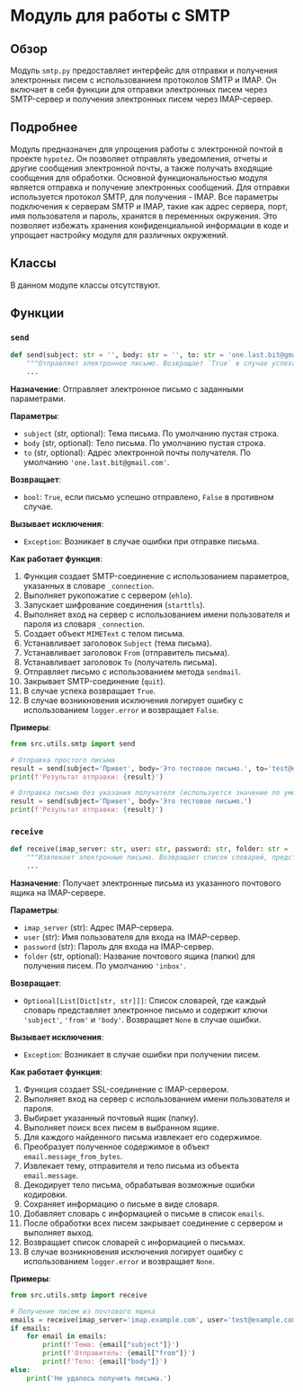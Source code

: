 # Модуль для работы с SMTP
## Обзор

Модуль `smtp.py` предоставляет интерфейс для отправки и получения электронных писем с использованием протоколов SMTP и IMAP. Он включает в себя функции для отправки электронных писем через SMTP-сервер и получения электронных писем через IMAP-сервер.
## Подробнее

Модуль предназначен для упрощения работы с электронной почтой в проекте `hypotez`. Он позволяет отправлять уведомления, отчеты и другие сообщения электронной почты, а также получать входящие сообщения для обработки.
Основной функциональностью модуля является отправка и получение электронных сообщений. Для отправки используется протокол SMTP, для получения - IMAP. Все параметры подключения к серверам SMTP и IMAP, такие как адрес сервера, порт, имя пользователя и пароль, хранятся в переменных окружения. Это позволяет избежать хранения конфиденциальной информации в коде и упрощает настройку модуля для различных окружений.

## Классы

В данном модуле классы отсутствуют.

## Функции

### `send`

```python
def send(subject: str = '', body: str = '', to: str = 'one.last.bit@gmail.com') -> bool:
    """Отправляет электронное письмо. Возвращает `True` в случае успеха, `False` в противном случае. Логирует ошибки."""
    ...
```

**Назначение**: Отправляет электронное письмо с заданными параметрами.

**Параметры**:

-   `subject` (str, optional): Тема письма. По умолчанию пустая строка.
-   `body` (str, optional): Тело письма. По умолчанию пустая строка.
-   `to` (str, optional): Адрес электронной почты получателя. По умолчанию `'one.last.bit@gmail.com'`.

**Возвращает**:

-   `bool`: `True`, если письмо успешно отправлено, `False` в противном случае.

**Вызывает исключения**:

-   `Exception`: Возникает в случае ошибки при отправке письма.

**Как работает функция**:

1.  Функция создает SMTP-соединение с использованием параметров, указанных в словаре `_connection`.
2.  Выполняет рукопожатие с сервером (`ehlo`).
3.  Запускает шифрование соединения (`starttls`).
4.  Выполняет вход на сервер с использованием имени пользователя и пароля из словаря `_connection`.
5.  Создает объект `MIMEText` с телом письма.
6.  Устанавливает заголовок `Subject` (тема письма).
7.  Устанавливает заголовок `From` (отправитель письма).
8.  Устанавливает заголовок `To` (получатель письма).
9.  Отправляет письмо с использованием метода `sendmail`.
10. Закрывает SMTP-соединение (`quit`).
11. В случае успеха возвращает `True`.
12. В случае возникновения исключения логирует ошибку с использованием `logger.error` и возвращает `False`.

**Примеры**:

```python
from src.utils.smtp import send

# Отправка простого письма
result = send(subject='Привет', body='Это тестовое письмо.', to='test@example.com')
print(f'Результат отправки: {result}')

# Отправка письма без указания получателя (используется значение по умолчанию)
result = send(subject='Привет', body='Это тестовое письмо.')
print(f'Результат отправки: {result}')
```

### `receive`

```python
def receive(imap_server: str, user: str, password: str, folder: str = 'inbox') -> Optional[List[Dict[str, str]]]:
    """Извлекает электронные письма. Возвращает список словарей, представляющих электронные письма, в случае успеха, `None` в противном случае. Логирует ошибки."""
    ...
```

**Назначение**: Получает электронные письма из указанного почтового ящика на IMAP-сервере.

**Параметры**:

-   `imap_server` (str): Адрес IMAP-сервера.
-   `user` (str): Имя пользователя для входа на IMAP-сервер.
-   `password` (str): Пароль для входа на IMAP-сервер.
-   `folder` (str, optional): Название почтового ящика (папки) для получения писем. По умолчанию `'inbox'`.

**Возвращает**:

-   `Optional[List[Dict[str, str]]]`: Список словарей, где каждый словарь представляет электронное письмо и содержит ключи `'subject'`, `'from'` и `'body'`. Возвращает `None` в случае ошибки.

**Вызывает исключения**:

-   `Exception`: Возникает в случае ошибки при получении писем.

**Как работает функция**:

1.  Функция создает SSL-соединение с IMAP-сервером.
2.  Выполняет вход на сервер с использованием имени пользователя и пароля.
3.  Выбирает указанный почтовый ящик (папку).
4.  Выполняет поиск всех писем в выбранном ящике.
5.  Для каждого найденного письма извлекает его содержимое.
6.  Преобразует полученное содержимое в объект `email.message_from_bytes`.
7.  Извлекает тему, отправителя и тело письма из объекта `email.message`.
8.  Декодирует тело письма, обрабатывая возможные ошибки кодировки.
9.  Сохраняет информацию о письме в виде словаря.
10. Добавляет словарь с информацией о письме в список `emails`.
11. После обработки всех писем закрывает соединение с сервером и выполняет выход.
12. Возвращает список словарей с информацией о письмах.
13. В случае возникновения исключения логирует ошибку с использованием `logger.error` и возвращает `None`.

**Примеры**:

```python
from src.utils.smtp import receive

# Получение писем из почтового ящика
emails = receive(imap_server='imap.example.com', user='test@example.com', password='password', folder='INBOX')
if emails:
    for email in emails:
        print(f'Тема: {email["subject"]}')
        print(f'Отправитель: {email["from"]}')
        print(f'Тело: {email["body"]}')
else:
    print('Не удалось получить письма.')